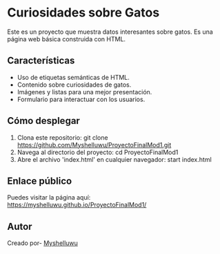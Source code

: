 # Curiosidades sobre Gatos

Este es un proyecto que muestra datos interesantes sobre gatos. Es una página web básica construida con HTML.

## Características
- Uso de etiquetas semánticas de HTML.
- Contenido sobre curiosidades de gatos.
- Imágenes y listas para una mejor presentación.
- Formulario para interactuar con los usuarios.

## Cómo desplegar
1. Clona este repositorio:
    git clone https://github.com/Myshelluwu/ProyectoFinalMod1.git
2. Navega al directorio del proyecto:
    cd ProyectoFinalMod1
3. Abre el archivo 'index.html' en cualquier navegador:
    start index.html

## Enlace público
Puedes visitar la página aquí: https://myshelluwu.github.io/ProyectoFinalMod1/

## Autor
Creado por- [Myshelluwu](https://github.com/Myshelluwu)